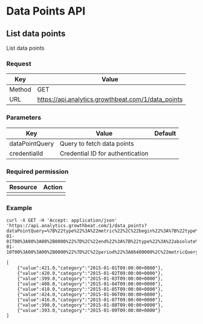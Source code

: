 # Data Points API

## List data points

List data points

### Request

|Key|Value|
|---|---|
|Method|GET|
|URL|https://api.analytics.growthbeat.com/1/data_points|

### Parameters

|Key|Value|Default|
|---|---|---|
|dataPointQuery|Query to fetch data points||
|credentialId|Credential ID for authentication||

### Required permission

|Resource|Action|
|---|---|
|||

### Example

```
curl -X GET -H 'Accept: application/json' 'https://api.analytics.growthbeat.com/1/data_points?dataPointQuery=%7B%22type%22%3A%22metric%22%2C%22begin%22%3A%7B%22type%22%3A%22absolute%22%2C%22time%22%3A%222015-01-01T00%3A00%3A00%2B0000%22%7D%2C%22end%22%3A%7B%22type%22%3A%22absolute%22%2C%22time%22%3A%222015-01-10T00%3A00%3A00%2B0000%22%7D%2C%22period%22%3A86400000%2C%22metricQuery%22%3A%7B%22type%22%3A%22metric%22%2C%22direction%22%3A%22up%22%2C%22metricId%22%3A%22Metric%3ALBYtXQ26k6pHRZZB%3ADefault%3AActiveUser%22%7D%7D&credentialId=nMdZa0PfT1rmxHEh4MTnpfG6ncxtiTgY'
```

```
[
	{"value":421.0,"category":"2015-01-01T09:00:00+0000"},
	{"value":420.0,"category":"2015-01-02T09:00:00+0000"},
	{"value":399.0,"category":"2015-01-03T09:00:00+0000"},
	{"value":408.0,"category":"2015-01-04T09:00:00+0000"},
	{"value":418.0,"category":"2015-01-05T09:00:00+0000"},
	{"value":424.0,"category":"2015-01-06T09:00:00+0000"},
	{"value":416.0,"category":"2015-01-07T09:00:00+0000"},
	{"value":398.0,"category":"2015-01-08T09:00:00+0000"},
	{"value":393.0,"category":"2015-01-09T09:00:00+0000"}
]
```

